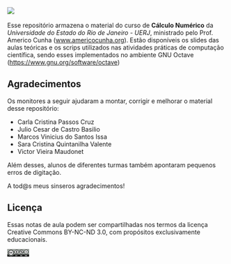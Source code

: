 <img src="logo/uerj_logo_cor.png" width="10%">

Esse repositório armazena o material do curso de **Cálculo Numérico** da *Universidade do Estado do Rio de Janeiro - UERJ*, ministrado pelo Prof. Americo Cunha (www.americocunha.org). Estão disponíveis os slides das aulas teóricas e os scrips utilizados nas atividades práticas de computação científica, sendo esses implementados no ambiente GNU Octave (https://www.gnu.org/software/octave)

## Agradecimentos

Os monitores a seguir ajudaram a montar, corrigir e melhorar o material desse repositório: 
* Carla Cristina Passos Cruz
* Julio Cesar de Castro Basilio
* Marcos Vinicius do Santos Issa
* Sara Cristina Quintanilha Valente
* Victor Vieira Maudonet

Além desses, alunos de diferentes turmas também apontaram pequenos erros de digitação. 

A tod@s meus sinseros agradecimentos!

## Licença

Essas notas de aula podem ser compartilhadas nos termos da licença Creative Commons BY-NC-ND 3.0, com propósitos exclusivamente educacionais.

<img src="logos/CC-BY-NC-ND-30.png" width="10%">
